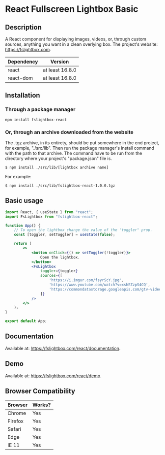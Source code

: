 # React Fullscreen Lightbox Basic

## Description
A React component for displaying images, videos, or, through custom sources, anything you want in a clean overlying box.
The project's website: https://fslightbox.com.

| Dependency | Version |
| --- | --- |
| react | at least 16.8.0 |
| react-dom | at least 16.8.0 |

## Installation
### Through a package manager
```
npm install fslightbox-react
```
### Or, through an archive downloaded from the website
The .tgz archive, in its entirety, should be put somewhere in the end project, for example, "./src/lib". Then run the package manager's install command with the path to that archive. The command have to be run from the directory where your project's "package.json" file is.
``` 
$ npm install ./src/lib/[lightbox archive name] 
```
For example:
``` 
$ npm install ./src/lib/fslightbox-react-1.0.0.tgz
```

## Basic usage 
```jsx
import React, { useState } from "react";
import FsLightbox from "fslightbox-react";

function App() {
	// To open the lightbox change the value of the "toggler" prop.
	const [toggler, setToggler] = useState(false);

	return (
		<>
			<button onClick={() => setToggler(!toggler)}>
				Open the lightbox.
			</button>
			<FsLightbox
				toggler={toggler}
				sources={[
					'https://i.imgur.com/fsyrScY.jpg',
					'https://www.youtube.com/watch?v=xshEZzpS4CQ',
					'https://commondatastorage.googleapis.com/gtv-videos-bucket/sample/BigBuckBunny.mp4'
				]}
			/>
		</>
	);
}

export default App;
```

## Documentation
Available at: https://fslightbox.com/react/documentation.

## Demo
Available at: https://fslightbox.com/react/demo.

## Browser Compatibility
| Browser | Works? |
| --- | --- |
| Chrome | Yes |
| Firefox | Yes |
| Safari | Yes |
| Edge | Yes |
| IE 11 | Yes |
